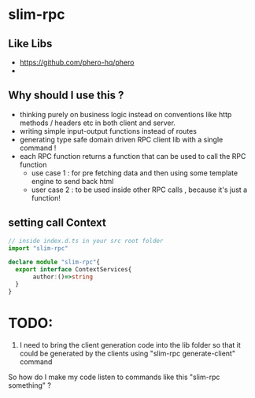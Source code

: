 # slim-rpc
## Like Libs
- https://github.com/phero-hq/phero
- 
## Why should I use this ?
- thinking purely on business logic instead on conventions like http methods / headers etc in both client and server.
- writing simple input-output functions instead of routes
- generating type safe domain driven RPC client lib with a single command !
- each RPC function returns a function that can be used to call the RPC function 
     - use case 1 : for pre fetching data and then using some template engine to send back html
     - user case 2 : to be used inside other RPC calls , because it's just a function!

## setting call Context
```ts
// inside index.d.ts in your src root folder
import "slim-rpc"

declare module "slim-rpc"{
  export interface ContextServices{
       author:()=>string
  } 
}


```

# TODO:
1. I need to bring the client generation code into the lib folder so that it could be generated 
by the clients using "slim-rpc generate-client" command 

So how do I make my code listen to commands like this "slim-rpc something" ?
